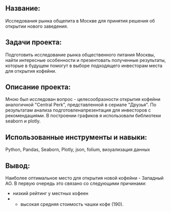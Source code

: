 ## Название: 
Исследования рынка общепита в Москве для принятия решения об открытии нового заведения.

## Задачи проекта:
Подготовить исследование рынка общественного питания Москвы, найти интересные особенности и презентовать полученные результаты, которые в будущем помогут в выборе подходящего инвесторам места для открытия кофейни.

## Описание проекта: 
Мною был исследован вопрос - целесообразности открытия кофейни аналогичной "Central Perk", представленной в сериале "Друзья". 
По результатам анализа подготовленапрезентация для инвесторов с рекомендациями. В построении графиков я использовали библиотеки seaborn и plotly. 

## Использованные инструменты и навыки: 
Python, Pandas, Seaborn, Plotly, json, folium, визуализация данных

## Вывод:
Наиболее оптимальное место для открытия новой кофейни - Западный АО. В первую очередь это связано со следующими причинами:
- низкий рейтинг у местных кофеен
- - высокая средняя стоимость чашки кофе (190).
